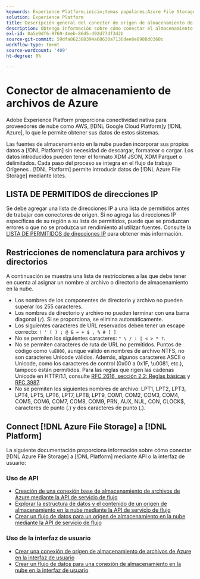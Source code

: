 ```yaml
---
keywords: Experience Platform;inicio;temas populares;Azure File Storage;almacenamiento de archivos azure
solution: Experience Platform
title: Descripción general del conector de origen de almacenamiento de archivos de Azure
description: Obtenga información sobre cómo conectar el almacenamiento de archivos de Azure a Adobe Experience Platform mediante API o la interfaz de usuario.
exl-id: 0a5e9df6-9760-4eeb-86d5-d92d77df3d2b
source-git-commit: 59dfa862388394a68630a7136dee8e8988d0368c
workflow-type: tm+mt
source-wordcount: '409'
ht-degree: 0%

---
```


# Conector de almacenamiento de archivos de Azure

Adobe Experience Platform proporciona conectividad nativa para proveedores de nube como AWS, [!DNL Google Cloud Platform]y [!DNL Azure], lo que le permite obtener sus datos de estos sistemas.

Las fuentes de almacenamiento en la nube pueden incorporar sus propios datos a [!DNL Platform] sin necesidad de descargar, formatear o cargar. Los datos introducidos pueden tener el formato XDM JSON, XDM Parquet o delimitados. Cada paso del proceso se integra en el flujo de trabajo Orígenes . [!DNL Platform] permite introducir datos de [!DNL Azure File Storage] mediante lotes.

## LISTA DE PERMITIDOS de direcciones IP

Se debe agregar una lista de direcciones IP a una lista de permitidos antes de trabajar con conectores de origen. Si no agrega las direcciones IP específicas de su región a su lista de permitidos, puede que se produzcan errores o que no se produzca un rendimiento al utilizar fuentes. Consulte la [LISTA DE PERMITIDOS de direcciones IP](../../ip-address-allow-list.md) para obtener más información.

## Restricciones de nomenclatura para archivos y directorios

A continuación se muestra una lista de restricciones a las que debe tener en cuenta al asignar un nombre al archivo o directorio de almacenamiento en la nube.

- Los nombres de los componentes de directorio y archivo no pueden superar los 255 caracteres.
- Los nombres de directorio y archivo no pueden terminar con una barra diagonal (`/`). Si se proporciona, se elimina automáticamente.
- Los siguientes caracteres de URL reservados deben tener un escape correcto: `! ' ( ) ; @ & = + $ , % # [ ]`
- No se permiten los siguientes caracteres: `" \ / : | < > * ?`.
- No se permiten caracteres de ruta de URL no permitidos. Puntos de código como `\uE000`, aunque válido en nombres de archivo NTFS, no son caracteres Unicode válidos. Además, algunos caracteres ASCII o Unicode, como los caracteres de control (0x00 a 0x1F, \u0081, etc.), tampoco están permitidos. Para las reglas que rigen las cadenas Unicode en HTTP/1.1, consulte [RFC 2616, sección 2.2: Reglas básicas](https://www.ietf.org/rfc/rfc2616.txt) y [RFC 3987](https://www.ietf.org/rfc/rfc3987.txt).
- No se permiten los siguientes nombres de archivo: LPT1, LPT2, LPT3, LPT4, LPT5, LPT6, LPT7, LPT8, LPT9, COM1, COM2, COM3, COM4, COM5, COM6, COM7, COM8, COM9, PRN, AUX, NUL, CON, CLOCK$, caracteres de punto (.) y dos caracteres de punto (.).

## Connect [!DNL Azure File Storage] a [!DNL Platform]

La siguiente documentación proporciona información sobre cómo conectar [!DNL Azure File Storage] a [!DNL Platform] mediante API o la interfaz de usuario:

### Uso de API

- [Creación de una conexión base de almacenamiento de archivos de Azure mediante la API de servicio de flujo](../../tutorials/api/create/cloud-storage/azure-file-storage.md)
- [Explorar la estructura de datos y el contenido de un origen de almacenamiento en la nube mediante la API de servicio de flujo](../../tutorials/api/explore/cloud-storage.md)
- [Crear un flujo de datos para un origen de almacenamiento en la nube mediante la API de servicio de flujo](../../tutorials/api/collect/cloud-storage.md)

### Uso de la interfaz de usuario

- [Crear una conexión de origen de almacenamiento de archivos de Azure en la interfaz de usuario](../../tutorials/ui/create/cloud-storage/azure-file-storage.md)
- [Crear un flujo de datos para una conexión de almacenamiento en la nube en la interfaz de usuario](../../tutorials/ui/dataflow/batch/cloud-storage.md)
